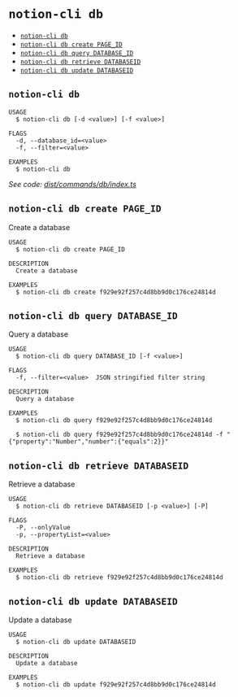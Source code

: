 `notion-cli db`
===============



* [`notion-cli db`](#notion-cli-db)
* [`notion-cli db create PAGE_ID`](#notion-cli-db-create-page_id)
* [`notion-cli db query DATABASE_ID`](#notion-cli-db-query-database_id)
* [`notion-cli db retrieve DATABASEID`](#notion-cli-db-retrieve-databaseid)
* [`notion-cli db update DATABASEID`](#notion-cli-db-update-databaseid)

## `notion-cli db`

```
USAGE
  $ notion-cli db [-d <value>] [-f <value>]

FLAGS
  -d, --database_id=<value>
  -f, --filter=<value>

EXAMPLES
  $ notion-cli db
```

_See code: [dist/commands/db/index.ts](https://github.com/litencatt/notion-cli-ts/blob/v0.5.0/dist/commands/db/index.ts)_

## `notion-cli db create PAGE_ID`

Create a database

```
USAGE
  $ notion-cli db create PAGE_ID

DESCRIPTION
  Create a database

EXAMPLES
  $ notion-cli db create f929e92f257c4d8bb9d0c176ce24814d
```

## `notion-cli db query DATABASE_ID`

Query a database

```
USAGE
  $ notion-cli db query DATABASE_ID [-f <value>]

FLAGS
  -f, --filter=<value>  JSON stringified filter string

DESCRIPTION
  Query a database

EXAMPLES
  $ notion-cli db query f929e92f257c4d8bb9d0c176ce24814d

  $ notion-cli db query f929e92f257c4d8bb9d0c176ce24814d -f "{"property":"Number","number":{"equals":2}}"
```

## `notion-cli db retrieve DATABASEID`

Retrieve a database

```
USAGE
  $ notion-cli db retrieve DATABASEID [-p <value>] [-P]

FLAGS
  -P, --onlyValue
  -p, --propertyList=<value>

DESCRIPTION
  Retrieve a database

EXAMPLES
  $ notion-cli db retrieve f929e92f257c4d8bb9d0c176ce24814d
```

## `notion-cli db update DATABASEID`

Update a database

```
USAGE
  $ notion-cli db update DATABASEID

DESCRIPTION
  Update a database

EXAMPLES
  $ notion-cli db update f929e92f257c4d8bb9d0c176ce24814d
```
